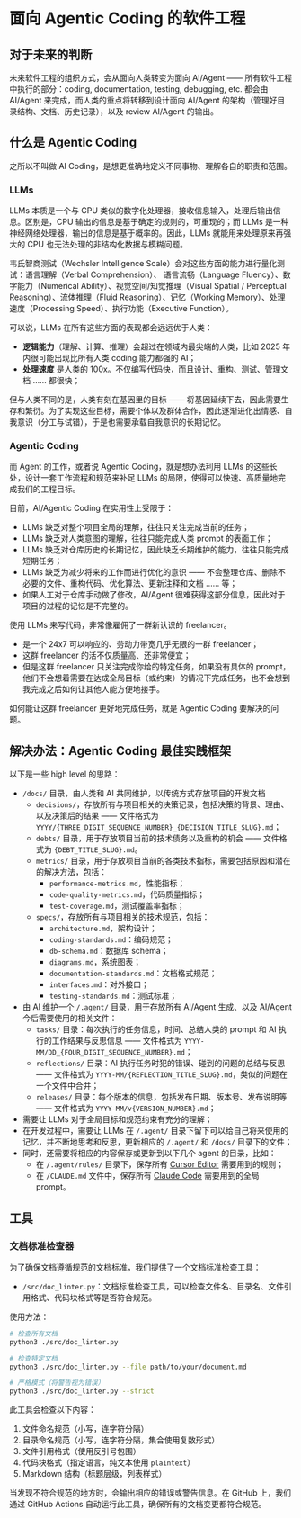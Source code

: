 # 面向 Agentic Coding 的软件工程

## 对于未来的判断

未来软件工程的组织方式，会从面向人类转变为面向 AI/Agent —— 所有软件工程中执行的部分：coding, documentation, testing, debugging, etc. 都会由 AI/Agent 来完成，而人类的重点将转移到设计面向 AI/Agent 的架构（管理好目录结构、文档、历史记录），以及 review AI/Agent 的输出。

## 什么是 Agentic Coding

之所以不叫做 AI Coding，是想更准确地定义不同事物、理解各自的职责和范围。

### LLMs

LLMs 本质是一个与 CPU 类似的数字化处理器，接收信息输入，处理后输出信息。区别是，CPU 输出的信息是基于确定的规则的，可重现的；而 LLMs 是一种神经网络处理器，输出的信息是基于概率的。因此，LLMs 就能用来处理原来再强大的 CPU 也无法处理的非结构化数据与模糊问题。

韦氏智商测试（Wechsler Intelligence Scale）会对这些方面的能力进行量化测试：语言理解（Verbal Comprehension）、 语言流畅（Language Fluency）、数字能力（Numerical Ability）、视觉空间/知觉推理（Visual Spatial / Perceptual Reasoning）、流体推理（Fluid Reasoning）、记忆（Working Memory）、处理速度（Processing Speed）、执行功能（Executive Function）。

可以说，LLMs 在所有这些方面的表现都会远远优于人类：

- **逻辑能力**（理解、计算、推理）会超过在领域内最尖端的人类，比如 2025 年内很可能出现比所有人类 coding 能力都强的 AI；
- **处理速度** 是人类的 100x。不仅编写代码快，而且设计、重构、测试、管理文档 …… 都很快；

但与人类不同的是，人类有刻在基因里的目标 —— 将基因延续下去，因此需要生存和繁衍。为了实现这些目标，需要个体以及群体合作，因此逐渐进化出情感、自我意识（分工与试错），于是也需要承载自我意识的长期记忆。

### Agentic Coding

而 Agent 的工作，或者说 Agentic Coding，就是想办法利用 LLMs 的这些长处，设计一套工作流程和规范来补足 LLMs 的局限，使得可以快速、高质量地完成我们的工程目标。

目前，AI/Agentic Coding 在实用性上受限于：

- LLMs 缺乏对整个项目全局的理解，往往只关注完成当前的任务；
- LLMs 缺乏对人类意图的理解，往往只能完成人类 prompt 的表面工作；
- LLMs 缺乏对仓库历史的长期记忆，因此缺乏长期维护的能力，往往只能完成短期任务；
- LLMs 缺乏为减少将来的工作而进行优化的意识 —— 不会整理仓库、删除不必要的文件、重构代码、优化算法、更新注释和文档 …… 等；
- 如果人工对于仓库手动做了修改，AI/Agent 很难获得这部分信息，因此对于项目的过程的记忆是不完整的。

使用 LLMs 来写代码，非常像雇佣了一群新认识的 freelancer。

- 是一个 24x7 可以响应的、劳动力带宽几乎无限的一群 freelancer；
- 这群 freelancer 的活不仅质量高、还非常便宜；
- 但是这群 freelancer 只关注完成你给的特定任务，如果没有具体的 prompt，他们不会想着需要在达成全局目标（或约束）的情况下完成任务，也不会想到我完成之后如何让其他人能方便地接手。

如何能让这群 freelancer 更好地完成任务，就是 Agentic Coding 要解决的问题。

## 解决办法：Agentic Coding 最佳实践框架

以下是一些 high level 的思路：

- `/docs/` 目录，由人类和 AI 共同维护，以传统方式存放项目的开发文档
  - `decisions/`，存放所有与项目相关的决策记录，包括决策的背景、理由、以及决策后的结果 —— 文件格式为 `YYYY/{THREE_DIGIT_SEQUENCE_NUMBER}_{DECISION_TITLE_SLUG}.md`；
  - `debts/` 目录，用于存放项目当前的技术债务以及重构的机会 —— 文件格式为 `{DEBT_TITLE_SLUG}.md`。
  - `metrics/` 目录，用于存放项目当前的各类技术指标，需要包括原因和潜在的解决方法，包括：
    - `performance-metrics.md`，性能指标；
    - `code-quality-metrics.md`，代码质量指标；
    - `test-coverage.md`，测试覆盖率指标；
  - `specs/`，存放所有与项目相关的技术规范，包括：
    - `architecture.md`，架构设计；
    - `coding-standards.md`：编码规范；
    - `db-schema.md`：数据库 schema；
    - `diagrams.md`，系统图表；
    - `documentation-standards.md`：文档格式规范；
    - `interfaces.md`：对外接口；
    - `testing-standards.md`：测试标准；
- 由 AI 维护一个 `/.agent/` 目录，用于存放所有 AI/Agent 生成、以及 AI/Agent 今后需要使用的相关文件：
  - `tasks/` 目录：每次执行的任务信息，时间、总结人类的 prompt 和 AI 执行的工作结果与反思信息 —— 文件格式为 `YYYY-MM/DD_{FOUR_DIGIT_SEQUENCE_NUMBER}.md`；
  - `reflections/` 目录：AI 执行任务时犯的错误、碰到的问题的总结与反思 —— 文件格式为 `YYYY-MM/{REFLECTION_TITLE_SLUG}.md`，类似的问题在一个文件中合并；
  - `releases/` 目录：每个版本的信息，包括发布日期、版本号、发布说明等 —— 文件格式为 `YYYY-MM/v{VERSION_NUMBER}.md`；
- 需要让 LLMs 对于全局目标和规范约束有充分的理解；
- 在开发过程中，需要让 LLMs 在 `/.agent/` 目录下留下可以给自己将来使用的记忆，并不断地思考和反思，更新相应的 `/.agent/` 和 `/docs/` 目录下的文件；
- 同时，还需要将相应的内容保存或更新到以下几个 agent 的目录，比如：
  - 在 `/.agent/rules/` 目录下，保存所有 [Cursor Editor](https://www.cursor.com/) 需要用到的规则；
  - 在 `/CLAUDE.md` 文件中，保存所有 [Claude Code](https://docs.anthropic.com/en/docs/agents-and-tools/claude-code/overview) 需要用到的全局 prompt。

## 工具

### 文档标准检查器

为了确保文档遵循规范的文档标准，我们提供了一个文档标准检查工具：

- `/src/doc_linter.py`：文档标准检查工具，可以检查文件名、目录名、文件引用格式、代码块格式等是否符合规范。

使用方法：

```bash
# 检查所有文档
python3 ./src/doc_linter.py

# 检查特定文档
python3 ./src/doc_linter.py --file path/to/your/document.md

# 严格模式（将警告视为错误）
python3 ./src/doc_linter.py --strict
```

此工具会检查以下内容：

1. 文件命名规范（小写，连字符分隔）
2. 目录命名规范（小写，连字符分隔，集合使用复数形式）
3. 文件引用格式（使用反引号包围）
4. 代码块格式（指定语言，纯文本使用 `plaintext`）
5. Markdown 结构（标题层级，列表样式）

当发现不符合规范的地方时，会输出相应的错误或警告信息。在 GitHub 上，我们通过 GitHub Actions 自动运行此工具，确保所有的文档变更都符合规范。

